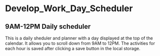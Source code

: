 # Develop_Work_Day_Scheduler

## 9AM-12PM Daily scheduler

This is a daily sheduler and planner with a day displayed at the top of the calendar. It allows you to scroll down from 9AM to 12PM. The activities for each hour is saved after clicking a save button in the local storage.

